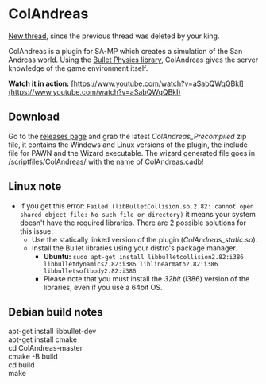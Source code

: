 # ColAndreas

[New thread](https://www.burgershot.gg/showthread.php?tid=175), since the previous thread was deleted by your king. 

ColAndreas is a plugin for SA-MP which creates a simulation of the San Andreas world. Using the [Bullet Physics library](http://bulletphysics.org/), ColAndreas
gives the server knowledge of the game environment itself.

**Watch it in action:** [https://www.youtube.com/watch?v=aSabQWqQBkI](https://www.youtube.com/watch?v=aSabQWqQBkI)

## Download

Go to the [releases page](https://github.com/Pottus/ColAndreas/releases) and grab the latest *ColAndreas_Precompiled* zip file, it contains the Windows and Linux versions of the plugin, the include file for PAWN and the Wizard executable. The wizard generated file goes in /scriptfiles/ColAndreas/ with the name of ColAndreas.cadb!

## Linux note

* If you get this error: `Failed (libBulletCollision.so.2.82: cannot open shared object file: No such file or directory)` it means your system doesn't have the required libraries. There are 2 possible solutions for this issue:
	* Use the statically linked version of the plugin (*ColAndreas_static.so*).
	* Install the Bullet libraries using your distro's package manager.
		* **Ubuntu:** `sudo apt-get install libbulletcollision2.82:i386 libbulletdynamics2.82:i386 liblinearmath2.82:i386 libbulletsoftbody2.82:i386`
		* Please note that you must install the *32bit* (i386) version of the libraries, even if you use a 64bit OS.
		
## Debian build notes<br />
apt-get install libbullet-dev<br />
apt-get install cmake<br />
cd ColAndreas-master<br />
cmake -B build<br />
cd build<br />
make<br />
